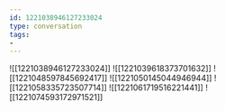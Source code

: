 ```yaml
---
id: 1221038946127233024
type: conversation
tags:
- 
---
```

![[1221038946127233024]]
![[1221039618373701632]]
![[1221048597845692417]]
![[1221050145044946944]]
![[1221058335723507714]]
![[1221061719516221441]]
![[1221074593172971521]]

